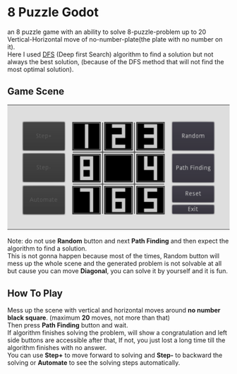 # 8 Puzzle Godot

an 8 puzzle game with an ability to solve 8-puzzle-problem up to 20 Vertical-Horizontal move of no-number-plate(the plate with no number on it).\
Here I used [DFS](https://en.wikipedia.org/wiki/Depth-first_search) (Deep first Search) algorithm to find a solution but not always the best solution, (because of the DFS method that will not find the most optimal solution).

## Game Scene

![](./pics/game.png)

Note: do not use **Random** button and next **Path Finding** and then expect the algorithm to find a solution.\
This is not gonna happen because most of the times, Random button will mess up the whole scene and the generated problem is not solvable at all but cause you can move **Diagonal**, you can solve it by yourself and it is fun.

## How To Play

Mess up the scene with vertical and horizontal moves around **no number black square**. (maximum **20** moves, not more than that)\
Then press **Path Finding** button and wait.\
If algorithm finishes solving the problem, will show a congratulation  and left side buttons are accessible after that, If not, you just lost a long time till the algorithm finishes with no answer.\
You can use **Step+** to move forward to solving and **Step-** to backward the solving or **Automate** to see the solving steps automatically.